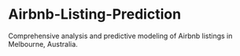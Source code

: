 # Airbnb-Listing-Prediction
Comprehensive analysis and predictive modeling of Airbnb listings in Melbourne, Australia.
